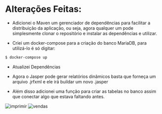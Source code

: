 # Alterações Feitas:
- Adicionei o Maven um gerenciador de dependências para facilitar a distribuição da aplicação, ou seja, agora qualquer um pode simplesmente clonar o repositório e instalar as dependências e utilizar.

- Criei um docker-compose para a criação do banco MariaDB, para utilizá-lo é só digitar:

```bash
$ docker-compose up
```

- Atualizei Dependências

- Agora o Jasper pode gerar relatórios dinâmicos basta que forneça um arquivo .jrfxml e ele irá buildar um novo .jasper

- Além disso adicionei uma função para criar as tabelas no banco assim que conectar algo que estava faltando antes.

<img src="https://imgur.com/bldYsFh" alt="imprimir">

<img src="https://imgur.com/BfGsUl1" alt="vendas">
